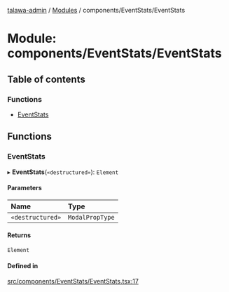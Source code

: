 [talawa-admin](../README.md) / [Modules](../modules.md) / components/EventStats/EventStats

# Module: components/EventStats/EventStats

## Table of contents

### Functions

- [EventStats](components_EventStats_EventStats.md#eventstats)

## Functions

### EventStats

▸ **EventStats**(`«destructured»`): `Element`

#### Parameters

| Name | Type |
| :------ | :------ |
| `«destructured»` | `ModalPropType` |

#### Returns

`Element`

#### Defined in

[src/components/EventStats/EventStats.tsx:17](https://github.com/Hasnain01-hub/talawa-admin/blob/e186ed2/src/components/EventStats/EventStats.tsx#L17)
